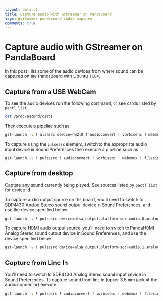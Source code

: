 ```yaml
---
layout: default
title: Capture audio with GStreamer on PandaBoard
tags: gstreamer pandaboard audio capture
comments: true
---
```

# Capture audio with GStreamer on PandaBoard

In this post I list some of the audio devices from where sound can be captured on the PandaBoard with Ubuntu 11.04.

## Capture from a USB WebCam

To see the audio devices run the following command, or see cards listed by `pactl list`

```bash
cat /proc/asound/cards
```

Then execute a pipeline such as

```bash
gst-launch -v ! alsasrc device=hw2:0 ! audioconvert ! vorbisenc ! webmmux ! filesink location=audio.mkv
```

To capture using the `pulsesrc` element, switch to the appropriate audio input device in Sound Preferences then execute a pipeline such as

```bash
gst-launch -v ! pulsesrc ! audioconvert ! vorbisenc ! webmmux ! filesink location=audio.mkv
```

## Capture from desktop

Capture any sound currently being played. See sources listed by `pactl list` for device id.

To capture audio output source on the board, you'll need to switch to SDP4430 Analog Stereo sound output device in Sound Preferences, and use the device specified below

```bash
gst-launch -v ! pulsesrc device=alsa_output.platform-soc-audio.0.analog-stereo.monitor ! audioconvert ! vorbisenc ! webmmux ! filesink location=audio.mkv
```

To capture HDMI audio output source, you'll need to switch to PandaHDMI Analog Stereo sound output device in Sound Preferences, and use the device specified below

```bash
gst-launch -v ! pulsesrc device=alsa_output.platform-soc-audio.1.analog-stereo.monitor ! audioconvert ! vorbisenc ! webmmux ! filesink location=audio.mkv
```

## Capture from Line In

You'll need to switch to SDP4430 Analog Stereo sound input device in Sound Preferences. To capture sound from line in (upper 3.5 mm jack of the audio connector) execute

```bash
gst-launch -v ! pulsesrc ! audioconvert ! vorbisenc ! webmmux ! filesink location=audio.mkv
```
